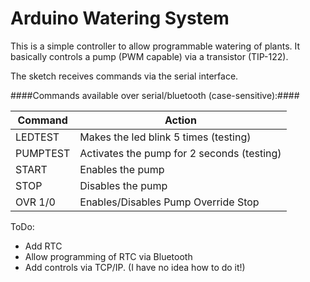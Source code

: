 
# Arduino Watering System #
This is a simple controller to allow programmable watering of plants. It basically controls a pump (PWM capable) via a transistor (TIP-122). 

The sketch receives commands via the serial interface.

####Commands available over serial/bluetooth (case-sensitive):####

| Command   | Action         |
| ----------| ----------- |
| LEDTEST   | Makes the led blink 5 times (testing)|
| PUMPTEST  | Activates the pump for 2 seconds (testing)|  
| START     | Enables the pump    |
| STOP      | Disables the pump    |
| OVR 1/0   | Enables/Disables Pump Override Stop   |


ToDo:
* Add RTC 
* Allow programming of RTC via Bluetooth
* Add controls via TCP/IP. (I have no idea how to do it!)
